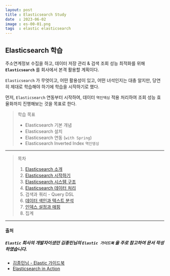 ```yaml
---
layout: post
title : Elasticsearch Study
date  : 2023-06-02
image : es-00-01.png
tags  : elastic elasticsearch 
---
```


## Elasticsearch 학습

주소연계정보 수집을 하고, 데이터 저장 관리 & 검색 조회 성능 최적화를 위해 **`Elasticsearch`** 를 회사에서 본격 활용할 계획이다. 

`Elasticsearch` 가 무엇이고, 어떤 활용성이 있고, 어떤 녀석인지는 대충 알지만, 당연히 제대로 학습해야 하기에 학습을 시작하기로 했다.

먼저, `Elasticsearch` 연동부터 시작하여, 데이터 `역인덱싱` 적용 처리하여 조회 성능 효율화까지 진행해보는 것을 목표로 한다.

> 학습 목표
> - Elasticsearch 기본 개념
> - Elasticsearch 설치
> - Elasticsearch 연동 (`with Spring`)
> - Elasticsearch Inverted Index `역인뎅싱`

---

> 목차
> 1. [Elasticsearch 소개](./01_study_es.md)
> 2. [Elasticsearch 시작하기](./02_study_es.md)
> 3. [Elasticsearch 시스템 구조](./03_study_es.md)
> 4. [Elasticsearch 데이터 처리](./04_study_es.md)
> 5. 검색과 쿼리 - Query DSL
> 6. [데이터 색인과 텍스트 분석](./06_study_es_01.md)
> 7. [인덱스 설정과 매핑](./07_study_es.md)
> 8. 집계

---

#### 출처

##### `Elastic` 회사의 개발자이셨던 **김종민님의 `Elastic 가이드북`** 을 주로 참고하여 문서 작성하였습니다.

- [김종민님 - Elastic 가이드북](https://esbook.kimjmin.net/)
- [Elasticsearch in Action](https://www.manning.com/books/elasticsearch-in-action)
